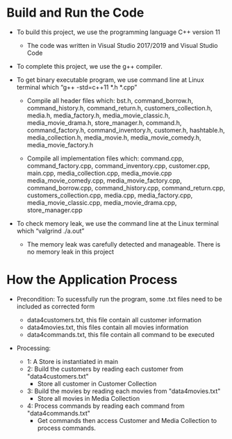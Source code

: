 # Build and Run the Code

- To build this project, we use the programming language C++ version 11
    - The code was written in Visual Studio 2017/2019 and Visual Studio Code
    
- To complete this project, we use the g++ compiler. 

- To get binary executable program, we use command line at Linux terminal which “g++ -std=c++11 *.h *.cpp”
    - Compile all header files which: bst.h, command_borrow.h, command_history.h, command_return.h, customers_collection.h, media.h, media_factory.h, media_movie_classic.h, media_movie_drama.h, store_manager.h, command.h, command_factory.h, command_inventory.h, customer.h, hashtable.h, media_collection.h, media_movie.h, media_movie_comedy.h, media_movie_factory.h
        
    - Compile all implementation files which: command.cpp, command_factory.cpp, command_inventory.cpp, customer.cpp, main.cpp, media_collection.cpp, media_movie.cpp          media_movie_comedy.cpp, media_movie_factory.cpp, command_borrow.cpp, command_history.cpp, command_return.cpp, customers_collection.cpp, media.cpp, media_factory.cpp, media_movie_classic.cpp, media_movie_drama.cpp, store_manager.cpp
    
- To check memory leak, we use the command line at the Linux terminal which “valgrind ./a.out”
    - The memory leak was carefully detected and manageable. There is no memory leak in this project
    
# How the Application Process

- Precondition: To sucessfully run the program, some .txt files need to be included as corrected form
    - data4customers.txt, this file contain all customer information
    - data4movies.txt, this files contain all movies information
    - data4commands.txt, this file contain all command to be executed
 
- Processing:
    - 1: A Store is instantiated in main
    - 2: Build the customers by reading each customer from "data4customers.txt"
        - Store all customer in Customer Collection
    - 3: Build the movies by reading each movies from "data4movies.txt"
        - Store all movies in Media Collection
    - 4: Process commands by reading each command from "data4commands.txt"
        - Get commands then access Customer and Media Collection to process commands.
